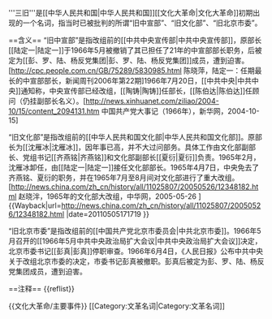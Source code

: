 '''三旧'''是[[中华人民共和国|中华人民共和国]][[文化大革命|文化大革命]]初期出现的一个名词，指当时已被批判的所谓“旧中宣部”、“旧文化部”、“旧北京市委”。

==含义==
“旧中宣部”是指改组前的[[中共中央宣传部|中共中央宣传部]]，原部长[[陆定一|陆定一]]于1966年5月被撤销了其已担任了21年的中宣部部长职务，后被定为[[彭、罗、陆、杨反党集团|彭、罗、陆、杨反党集团]]成员，遭到迫害。<ref>[http://cpc.people.com.cn/GB/75289/5830985.html 陈晓萍，陆定一：任期最长的中宣部部长，新闻周刊2006年第22期]</ref>1966年7月20日，[[中共中央|中共中央]]通知称，中央宣传部已经改组，[[陶铸|陶铸]]任部长，[[陈伯达|陈伯达]]任顾问（仍挂副部长名义）。<ref>[http://news.xinhuanet.com/ziliao/2004-10/15/content_2094131.htm 中国共产党大事记（1966年），新华网，2004-10-15]</ref>

“旧文化部”是指改组前的[[中华人民共和国文化部|中华人民共和国文化部]]。原部长为[[沈雁冰|沈雁冰]]，因年事已高，并不大过问部务。具体工作由文化部副部长、党组书记[[齐燕铭|齐燕铭]]和文化部副部长[[夏衍|夏衍]]负责。1965年2月，沈雁冰卸任，由[[陆定一|陆定一]]接任文化部部长。1965年4月7日，中央免去了齐燕铭、夏衍的职务，并在1965年7月至8月间对文化部进行了重大改组。<ref>[http://news.china.com/zh_cn/history/all/11025807/20050526/12348182.html 赵晓泮，1965年的文化部大改组，中华网，2005-05-26 ] {{Wayback|url=http://news.china.com/zh_cn/history/all/11025807/20050526/12348182.html |date=20110505171719 }}</ref>

“旧北京市委”是指改组前的[[中国共产党北京市委员会|中共北京市委]]。1966年5月召开的[[1966年5月中共中央政治局扩大会议|中共中央政治局扩大会议]]决定，北京市委书记[[彭真|彭真]]停职审查。1966年6月4日，《人民日报》公布中共中央关于改组北京市委的决定，市委书记彭真被撤职。彭真后被定为彭、罗、陆、杨反党集团成员，遭到迫害。

==注释==
{{reflist}}

{{文化大革命/主要事件}}
[[Category:文革名词|Category:文革名词]]